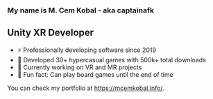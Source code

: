 ### My name is M. Cem Kobal - aka captainafk 

## Unity XR Developer

- ⚡ Professionally developing software since 2019
- 🔭 Developed 30+ hypercasual games with 500k+ total downloads
- 🌱 Currently working on VR and MR projects
- 🎲 Fun fact: Can play board games until the end of time

You can check my portfolio at https://mcemkobal.info/.
